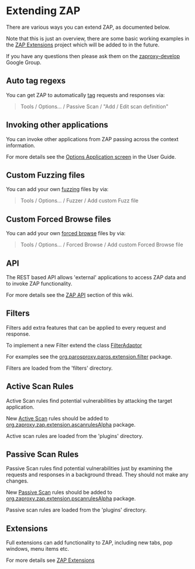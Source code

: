 # Extending ZAP

There are various ways you can extend ZAP, as documented below.

Note that this is just an overview, there are some basic working examples in the [ZAP Extensions](https://github.com/zaproxy/zap-extensions/) project which will be added to in the future.

If you have any questions then please ask them on the [zaproxy-develop](https://groups.google.com/group/zaproxy-develop) Google Group.

## Auto tag regexs

You can get ZAP to automatically [tag](https://github.com/zaproxy/zap-core-help/wiki/HelpStartConceptsTags) requests and responses via:
> Tools / Options... / Passive Scan / "Add / Edit scan definition"

## Invoking other applications

You can invoke other applications from ZAP passing across the context information.

For more details see the [Options Application screen](https://github.com/zaproxy/zap-core-help/wiki/HelpUiDialogsOptionsInvokeapp) in the User Guide.

## Custom Fuzzing files

You can add your own [fuzzing](https://github.com/zaproxy/zap-core-help/wiki/HelpStartConceptsFuzz) files by via:
> Tools / Options... / Fuzzer / Add custom Fuzz file

## Custom Forced Browse files

You can add your own [forced browse](https://github.com/zaproxy/zap-core-help/wiki/HelpStartConceptsBruteforce) files by via:
> Tools / Options... / Forced Browse / Add custom Forced Browse file

## API

The REST based API allows 'external' applications to access ZAP data and to invoke ZAP functionality.

For more details see the [ZAP API](ApiDetails) section of this wiki.

## Filters

Filters add extra features that can be applied to every request and response.

To implement a new Filter extend the class [FilterAdaptor](https://github.com/zaproxy/zaproxy/blob/develop/src/org/parosproxy/paros/extension/filter/FilterAdaptor.java)

For examples see the [org.parosproxy.paros.extension.filter](https://github.com/zaproxy/zaproxy/tree/develop/src/org/parosproxy/paros/extension/filter) package.

Filters are loaded from the 'filters' directory.

## Active Scan Rules

Active Scan rules find potential vulnerabilities by attacking the target application.

New [Active Scan](https://github.com/zaproxy/zap-core-help/wiki/HelpStartConceptsAscan) rules should be added to [org.zaproxy.zap.extension.ascanrulesAlpha](https://github.com/zaproxy/zap-extensions/tree/alpha/src/org/zaproxy/zap/extension/ascanrulesAlpha) package.

Active scan rules are loaded from the 'plugins' directory.

## Passive Scan Rules

Passive Scan rules find potential vulnerabilities just by examining the requests and responses in a background thread. They should not make any changes.

New [Passive Scan](https://github.com/zaproxy/zap-core-help/wiki/HelpStartConceptsPscan) rules should be added to [org.zaproxy.zap.extension.pscanrulesAlpha](https://github.com/zaproxy/zap-extensions/tree/alpha/src/org/zaproxy/zap/extension/pscanrulesAlpha) package.

Passive scan rules are loaded from the 'plugins' directory.

## Extensions

Full extensions can add functionality to ZAP, including new tabs, pop windows, menu items etc.

For more details see [ZAP Extensions](ZapExtensions)